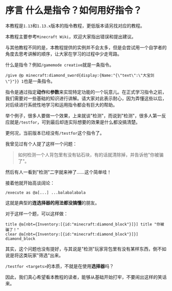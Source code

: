 # 序言 什么是指令？如何用好指令？

本教程是`1.13`和`1.13.x`版本的指令教程，更低版本请另找对应的教程。

本教程主要参考`Minecraft Wiki`，欢迎大家指出错误和提出建议。

与其他教程不同的是，本教程提供的实例并不会太多，但是会尝试用一个自学者的角度去思考讲解的顺序，让大家在学习的过程中少走弯路。

什么是指令？例如`/gamemode creative`就是一条指令。

`/give @p minecraft:diamond_sword{display:{Name:"{\"text\":\"大宝剑\"}"}} 1`也是一条指令。

指令是通过指定**动作**和**参数**来实现特定功能的一个玩意儿。在正式学习指令之前，我们需要对一些基础的知识进行讲解。请大家对此表示耐心，因为弄懂这些以后，对后续进行系统性地学习和运用指令都会有巨大的帮助。

举个例子，很多人要做一个效果，上来就谈"检测"，而说到"检测"，很多人第一反应就是`/testfor`，可到最后却连实际想要的效果是什么都没搞清楚。

更何况，当前版本已经没有`/testfor`这个指令了。

我曾见过有个人提了这样一个问题：

> 如何检测一个人背包里有没有钻石块，有的话就清除掉，并告诉他"你被骗了"。

然后有人一看到"检测"二字就来神了……这个简单哇！

接着他就开始高谈阔论：

    /execute as @a[...] ...balabalabala

这就是典型的**连选择器的用法都没搞懂**的朋友。

对于这样一个题，可以这样做：

    title @a[nbt={Inventory:[{id:"minecraft:diamond_block"}]}] title "你被骗了！"
    clear @a[nbt={Inventory:[{id:"minecraft:diamond_block"}]}] diamond_block

其实，这个问题也没有提好，与其说是"检测"玩家背包里有没有某样东西，倒不如说是将这类玩家"筛选"出来。

`/testfor <targets>`的本质，不就是在使用**选择器**吗？

因此，我们真心希望看本教程的读者，能够从基础开始打牢，不要闹出这样的笑话来。
